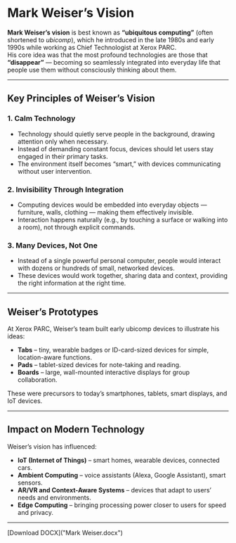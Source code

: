 # Mark Weiser’s Vision

**Mark Weiser’s vision** is best known as **“ubiquitous computing”** (often shortened to *ubicomp*), which he introduced in the late 1980s and early 1990s while working as Chief Technologist at Xerox PARC.  
His core idea was that the most profound technologies are those that **“disappear”** — becoming so seamlessly integrated into everyday life that people use them without consciously thinking about them.

---

## Key Principles of Weiser’s Vision

### 1. Calm Technology
- Technology should quietly serve people in the background, drawing attention only when necessary.
- Instead of demanding constant focus, devices should let users stay engaged in their primary tasks.
- The environment itself becomes “smart,” with devices communicating without user intervention.

### 2. Invisibility Through Integration
- Computing devices would be embedded into everyday objects — furniture, walls, clothing — making them effectively invisible.
- Interaction happens naturally (e.g., by touching a surface or walking into a room), not through explicit commands.

### 3. Many Devices, Not One
- Instead of a single powerful personal computer, people would interact with dozens or hundreds of small, networked devices.
- These devices would work together, sharing data and context, providing the right information at the right time.

---

## Weiser’s Prototypes

At Xerox PARC, Weiser’s team built early ubicomp devices to illustrate his ideas:
- **Tabs** – tiny, wearable badges or ID-card-sized devices for simple, location-aware functions.
- **Pads** – tablet-sized devices for note-taking and reading.
- **Boards** – large, wall-mounted interactive displays for group collaboration.

These were precursors to today’s smartphones, tablets, smart displays, and IoT devices.

---

## Impact on Modern Technology

Weiser’s vision has influenced:
- **IoT (Internet of Things)** – smart homes, wearable devices, connected cars.
- **Ambient Computing** – voice assistants (Alexa, Google Assistant), smart sensors.
- **AR/VR and Context-Aware Systems** – devices that adapt to users’ needs and environments.
- **Edge Computing** – bringing processing power closer to users for speed and privacy.

---
[Download DOCX]("Mark Weiser.docx")


